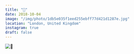 ```yaml
---
title: "🚦"
date: 2018-10-04
image: "/img/photo/1db5e035f1eed255ebff77d421d1287e.jpg"
location: "London, United Kingdom"
instagram: true
draft: false
---
```


![🚦](/img/photo/1db5e035f1eed255ebff77d421d1287e.jpg)

